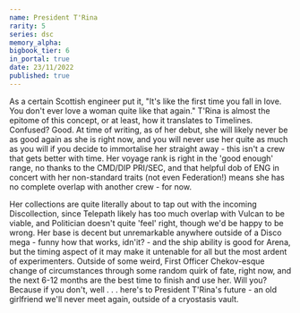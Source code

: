 ```yaml
---
name: President T'Rina
rarity: 5
series: dsc
memory_alpha:
bigbook_tier: 6
in_portal: true
date: 23/11/2022
published: true
---
```


As a certain Scottish engineer put it, "It's like the first time you fall in love. You don't ever love a woman quite like that again." T'Rina is almost the epitome of this concept, or at least, how it translates to Timelines. Confused? Good. At time of writing, as of her debut, she will likely never be as good again as she is right now, and you will never use her quite as much as you will if you decide to immortalise her straight away - this isn't a crew that gets better with time. Her voyage rank is right in the 'good enough' range, no thanks to the CMD/DIP PRI/SEC, and that helpful dob of ENG in concert with her non-standard traits (not even Federation!) means she has no complete overlap with another crew - for now. 

Her collections are quite literally about to tap out with the incoming Discollection, since Telepath likely has too much overlap with Vulcan to be viable, and Politician doesn't quite 'feel' right, though we'd be happy to be wrong. Her base is decent but unremarkable anywhere outside of a Disco mega - funny how that works, idn'it? - and the ship ability is good for Arena, but the timing aspect of it may make it untenable for all but the most ardent of experimenters. Outside of some weird, First Officer Chekov-esque change of circumstances through some random quirk of fate, right now, and the next 6-12 months are the best time to finish and use her. Will you? Because if you don't, well . . . here's to President T'Rina's future - an old girlfriend we'll never meet again, outside of a cryostasis vault.
